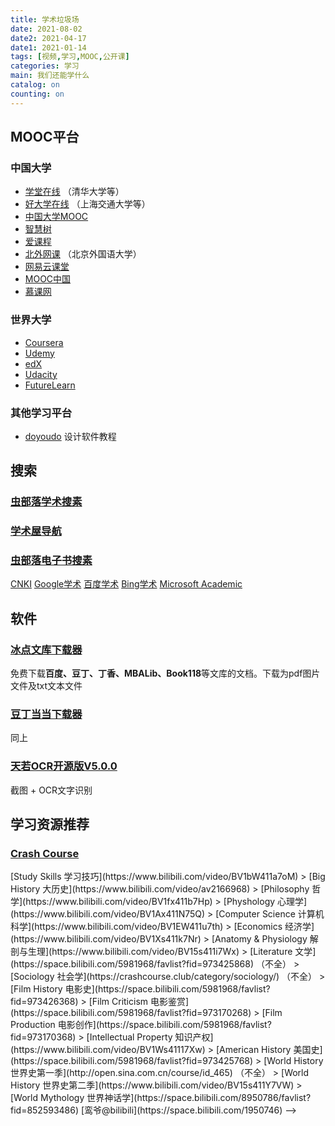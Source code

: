 ```yaml
---
title: 学术垃圾场
date: 2021-08-02
date2: 2021-04-17
date1: 2021-01-14
tags: [视频,学习,MOOC,公开课]
categories: 学习
main: 我们还能学什么
catalog: on
counting: on
---
```


## MOOC平台
### 中国大学
* [学堂在线](https://next.xuetangx.com)
（清华大学等）
* [好大学在线](https://www.cnmooc.org)
（上海交通大学等）
* [中国大学MOOC](https://www.icourse163.org)
* [智慧树](https://www.zhihuishu.com)
* [爱课程](http://www.icourses.cn)
* [北外网课](https://www.beiwaiclass.com)
（北京外国语大学）
* [网易云课堂](https://study.163.com/)
* [MOOC中国](https://www.mooc.cn/)
* [慕课网](https://www.imooc.com/)
### 世界大学
* [Coursera](https://www.coursera.org/)
* [Udemy](https://www.udemy.com/)
* [edX](https://www.edx.org/)
* [Udacity](https://www.udacity.com/)
* [FutureLearn](https://www.futurelearn.com/)
### 其他学习平台
* [doyoudo](https://www.doyoudo.com/)
设计软件教程

## 搜索
### [虫部落学术搜素](https://scholar.chongbuluo.com/)
### [学术屋导航](http://sci.xueshuwu.cn/)
### [虫部落电子书搜素](https://ebook.chongbuluo.com/)
[CNKI](https://www.cnki.net/)
[Google学术](https://scholar.google.com) 
[百度学术](https://xueshu.baidu.com)
[Bing学术](https://cn.bing.com/academic/)
[Microsoft Academic](https://academic.microsoft.com)

## 软件
### [冰点文库下载器](https://dawn-shadow-a17b.cloudpool.workers.dev/CloudShare/Software/)
免费下载**百度、豆丁、丁香、MBALib、Book118**等文库的文档。下载为pdf图片文件及txt文本文件
### [豆丁当当下载器](https://www.lanzous.com/b953911)
同上
### [天若OCR开源版V5.0.0](https://github.com/AnyListen/tianruoocr/releases)
截图 + OCR文字识别

## 学习资源推荐
### [Crash Course](https://crashcourse.club/category/)

<!--> [Study Skills 学习技巧](https://www.bilibili.com/video/BV1bW411a7oM)
> [Big History 大历史](https://www.bilibili.com/video/av2166968)
> [Philosophy 哲学](https://www.bilibili.com/video/BV1fx411b7Hp)
> [Physhology 心理学](https://www.bilibili.com/video/BV1Ax411N75Q)
> [Computer Science 计算机科学](https://www.bilibili.com/video/BV1EW411u7th)
> [Economics 经济学](https://www.bilibili.com/video/BV1Xs411k7Nr)
> [Anatomy & Physiology 解剖与生理](https://www.bilibili.com/video/BV15s411i7Wx)
> [Literature 文学](https://space.bilibili.com/5981968/favlist?fid=973425868) （不全）
> [Sociology 社会学](https://crashcourse.club/category/sociology/) （不全）
> [Film History 电影史](https://space.bilibili.com/5981968/favlist?fid=973426368)
> [Film Criticism 电影鉴赏](https://space.bilibili.com/5981968/favlist?fid=973170268)
> [Film Production 电影创作](https://space.bilibili.com/5981968/favlist?fid=973170368)
> [Intellectual Property 知识产权](https://www.bilibili.com/video/BV1Ws41117Xw)
> [American History 美国史](https://space.bilibili.com/5981968/favlist?fid=973425768)
> [World History 世界史第一季](http://open.sina.com.cn/course/id_465) （不全）
> [World History 世界史第二季](https://www.bilibili.com/video/BV15s411Y7VW)
> [World Mythology 世界神话学](https://space.bilibili.com/8950786/favlist?fid=852593486)

[鸾爷@bilibili](https://space.bilibili.com/1950746)
-->
